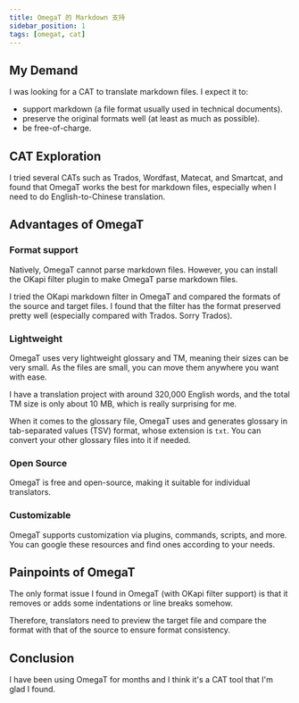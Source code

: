 ```yaml
---
title: OmegaT 的 Markdown 支持
sidebar_position: 1
tags: [omegat, cat]
---
```


## My Demand

I was looking for a CAT to translate markdown files. I expect it to:

- support markdown (a file format usually used in technical documents).
- preserve the original formats well (at least as much as possible).
- be free-of-charge.

## CAT Exploration

I tried several CATs such as Trados, Wordfast, Matecat, and Smartcat, and found that OmegaT works the best for markdown files, especially when I need to do English-to-Chinese translation. 

## Advantages of OmegaT

### Format support

Natively, OmegaT cannot parse markdown files. However, you can install the OKapi filter plugin to make OmegaT parse markdown files.

I tried the OKapi markdown filter in OmegaT and compared the formats of the source and target files. I found that the filter has the format preserved pretty well (especially compared with Trados. Sorry Trados).

### Lightweight

OmegaT uses very lightweight glossary and TM, meaning their sizes can be very small. As the files are small, you can move them anywhere you want with ease.

I have a translation project with around 320,000 English words, and the total TM size is only about 10 MB, which is really surprising for me.

When it comes to the glossary file, OmegaT uses and generates glossary in tab-separated values (TSV) format, whose extension is `txt`. You can convert your other glossary files into it if needed.

### Open Source
OmegaT is free and open-source, making it suitable for individual translators.

### Customizable

OmegaT supports customization via plugins, commands, scripts, and more. You can google these resources and find ones according to your needs.

## Painpoints of OmegaT

The only format issue I found in OmegaT (with OKapi filter support) is that it removes or adds some indentations or line breaks somehow.

Therefore, translators need to preview the target file and compare the format with that of the source to ensure format consistency.


## Conclusion

I have been using OmegaT for months and I think it's a CAT tool that I'm glad I found.